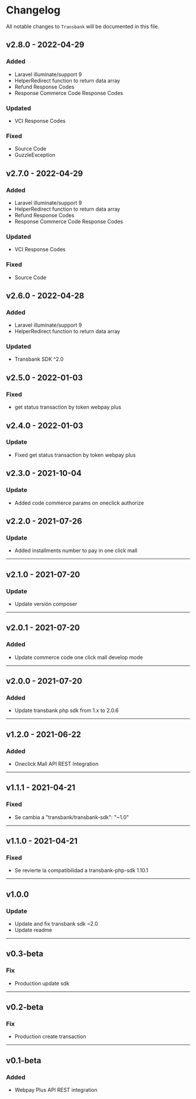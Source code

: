 # Changelog

All notable changes to `Transbank` will be documented in this file.

## v2.8.0 - 2022-04-29
### Added
- Laravel illuminate/support 9
- HelperRedirect function to return data array
- Refund Response Codes
- Response Commerce Code Response Codes
### Updated
- VCI Response Codes
### Fixed
- Source Code
- GuzzleException

## v2.7.0 - 2022-04-29
### Added
- Laravel illuminate/support 9
- HelperRedirect function to return data array
- Refund Response Codes
- Response Commerce Code Response Codes
### Updated
- VCI Response Codes
### Fixed
- Source Code

## v2.6.0 - 2022-04-28
### Added
- Laravel illuminate/support 9
- HelperRedirect function to return data array
### Updated
- Transbank SDK ^2.0

## v2.5.0 - 2022-01-03
### Fixed
- get status transaction by token webpay plus

## v2.4.0 - 2022-01-03
### Update
- Fixed get status transaction by token webpay plus

## v2.3.0 - 2021-10-04
### Update
- Added code commerce params on oneclick authorize

## v2.2.0 - 2021-07-26
### Update
- Added installments number to pay in one click mall
---
## v2.1.0 - 2021-07-20
### Update
- Update versión composer
---
## v2.0.1 - 2021-07-20
### Added
- Update commerce code one click mall develop mode
---
## v2.0.0 - 2021-07-20
### Added
- Update transbank php sdk from 1.x to 2.0.6
---
## v1.2.0 - 2021-06-22
### Added
- Oneclick Mall API REST Integration
---
## v1.1.1 - 2021-04-21
### Fixed
- Se cambia a "transbank/transbank-sdk": "~1.0"
---
## v1.1.0 - 2021-04-21
### Fixed
- Se revierte la compatibilidad a transbank-php-sdk 1.10.1
---
## v1.0.0
### Update
- Update and fix transbank sdk ~2.0
- Update readme
---

## v0.3-beta
### Fix
-  Production update sdk
---
## v0.2-beta
### Fix
-  Production create transaction
---
## v0.1-beta
### Added
-  Webpay Plus API REST integration



